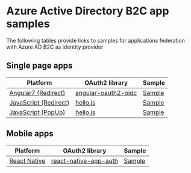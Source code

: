 # Azure Active Directory B2C app samples

The following tables provide links to samples for applications federation with Azure AD B2C as identity provider

## Single page apps
|Platform|OAuth2 library|Sample|
|----|----|----|
| [Angular7 (Redirect)](https://angular.io/)|[angular-oauth2-oidc](https://www.npmjs.com/package/angular-oauth2-oidc) | [Sample](spa/angular-oauth2-oidc)
| [JavaScript (Redirect)](https://angular.io/)|[hello.js](https://github.com/MrSwitch/hello.js/) | [Sample](spa/javascript-hellojs-singlepageapp)
| [JavaScript (PopUp)](https://angular.io/)|[hello.js](https://github.com/MrSwitch/hello.js/) | [Sample](spa/javascript-hellojs-singlepageapp-popup)

## Mobile apps
|Platform|OAuth2 library|Sample|
|----|----|----|
| [React Native](https://facebook.github.io/react-native/docs/getting-started)|[react-native-app-auth](https://github.com/FormidableLabs/react-native-app-auth) | [Sample](mobile/react-native-ios-android-appauth)
